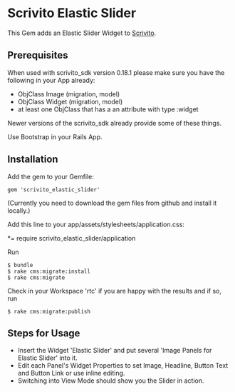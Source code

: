 # Scrivito Elastic Slider

This Gem adds an Elastic Slider Widget to [Scrivito](http://scrivito.com).

## Prerequisites

When used with scrivito_sdk version 0.18.1 please make sure you have the following in your App already:
- ObjClass Image (migration, model)
- ObjClass Widget (migration, model)
- at least one ObjClass that has a an attribute with type :widget

Newer versions of the scrivito_sdk already provide some of these things.

Use Bootstrap in your Rails App.

## Installation

Add the gem to your Gemfile:

    gem 'scrivito_elastic_slider'

(Currently you need to download the gem files from github and install it locally.)

Add this line to your app/assets/stylesheets/application.css:

*= require scrivito_elastic_slider/application

Run

    $ bundle
    $ rake cms:migrate:install
    $ rake cms:migrate

Check in your Workspace 'rtc' if you are happy with the results and if so, run

    $ rake cms:migrate:publish


## Steps for Usage

- Insert the Widget 'Elastic Slider' and put several 'Image Panels for Elastic Slider' into it. 
- Edit each Panel's Widget Properties to set Image, Headline, Button Text and Button Link or use inline editing.
- Switching into View Mode should show you the Slider in action.
